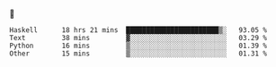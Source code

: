 🐸

<!--START_SECTION:waka-->

```text
Haskell      18 hrs 21 mins  ███████████████████████▒░   93.05 %
Text         38 mins         ▓░░░░░░░░░░░░░░░░░░░░░░░░   03.29 %
Python       16 mins         ▒░░░░░░░░░░░░░░░░░░░░░░░░   01.39 %
Other        15 mins         ▒░░░░░░░░░░░░░░░░░░░░░░░░   01.31 %
```

<!--END_SECTION:waka-->
